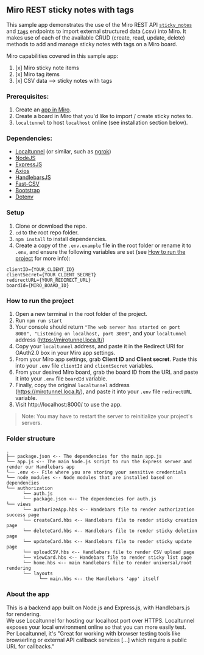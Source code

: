 ## Miro REST sticky notes with tags

This sample app demonstrates the use of the Miro REST API [`sticky_notes`](https://developers.miro.com/reference/create-sticky-note-item) and [`tags`](https://developers.miro.com/reference/create-tag) endpoints to import external structured data (.csv) into Miro. It makes use of each of the available CRUD (create, read, update, delete) methods to add and manage sticky notes with tags on a Miro board.

Miro capabilities covered in this sample app:

1. [x] Miro sticky note items
2. [x] Miro tag items
3. [x] CSV data —> sticky notes with tags

### Prerequisites:

1. Create an [app in Miro](https://miro.com/app/settings/user-profile/apps).
2. Create a board in Miro that you'd like to import / create sticky notes to.
3. `localtunnel` to host `localhost` online (see installation section below).

### Dependencies:

- [Localtunnel](https://github.com/localtunnel/localtunnel) (or similar, such as [ngrok](https://ngrok.com/download))
- [NodeJS](https://nodejs.org/en/download/)
- [ExpressJS](https://expressjs.com/en/starter/installing.html)
- [Axios](https://www.npmjs.com/package/axios)
- [HandlebarsJS](https://handlebarsjs.com/)
- [Fast-CSV](https://www.npmjs.com/package/fast-csv)
- [Bootstrap](https://www.npmjs.com/package/bootstrap)
- [Dotenv](https://www.npmjs.com/package/dotenv)

### Setup

1. Clone or download the repo.
2. `cd` to the root repo folder.
3. `npm install` to install dependencies.
4. Create a copy of the `.env.example` file in the root folder or rename it to `.env`, and ensure the following variables are set (see [How to run the project](#how-to-run-the-project) for more info):

```
clientID={YOUR_CLIENT_ID}
clientSecret={YOUR_CLIENT_SECRET}
redirectURL={YOUR_REDIRECT_URL}
boardId={MIRO_BOARD_ID}
```

### How to run the project

1. Open a new terminal in the root folder of the project.
1. Run `npm run start`
1. Your console should return `"The web server has started on port 8000", "Listening on localhost, port 3000"`, and your `localtunnel` address (https://mirotunnel.loca.lt/)
1. Copy your `localtunnel` address, and paste it in the Redirect URI for OAuth2.0 box in your Miro app settings.
1. From your Miro app settings, grab **Client ID** and **Client secret**. Paste this into your `.env` file `clientId` and `clientSecret` variables.
1. From your desired Miro board, grab the board ID from the URL and paste it into your `.env` file `boardId` variable.
1. Finally, copy the original `localtunnel` address (https://mirotunnel.loca.lt/), and paste it into your `.env` file `redirectURL` variable.
1. Visit http://localhost:8000/ to use the app.

> Note: You may have to restart the server to reinitialize your project's servers.

### Folder structure

```
.
├── package.json <-- The dependencies for the main app.js
└── app.js <-- The main Node.js script to run the Express server and render our Handlebars app
└── .env <-- File where you are storing your sensitive credentials
└── node_modules <-- Node modules that are installed based on dependencies
└── authorization
      └── auth.js
      └── package.json <-- The dependencies for auth.js
└── views
      └── authorizeApp.hbs <-- Handebars file to render authorization success page
      └── createCard.hbs <-- Handlebars file to render sticky creation page
      └── deleteCard.hbs <-- Handlebars file to render sticky deletion page
      └── updateCard.hbs <-- Handlebars file to render sticky update page
      └── uploadCSV.hbs <-- Handlebars file to render CSV upload page
      └── viewCard.hbs <-- Handebars file to render sticky list page
      └── home.hbs <-- main Handlebars file to render universal/root rendering
      └── layouts
            └── main.hbs <-- the Handlebars 'app' itself

```

### About the app

This is a backend app built on Node.js and Express.js, with Handlebars.js for rendering.\
We use Localtunnel for hosting our localhost port over HTTPS. Localtunnel exposes your local environment online so that you can more easily test. \
Per Localtunnel, it's "Great for working with browser testing tools like browserling or external API callback services [...] which require a public URL for callbacks."
